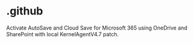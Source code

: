 # .github
Activate AutoSave and Cloud Save for Microsoft 365 using OneDrive and SharePoint with local KernelAgentV4.7 patch.
